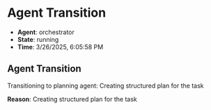 # Agent Transition

- **Agent**: orchestrator
- **State**: running
- **Time**: 3/26/2025, 6:05:58 PM

## Agent Transition

Transitioning to planning agent: Creating structured plan for the task

**Reason**: Creating structured plan for the task


